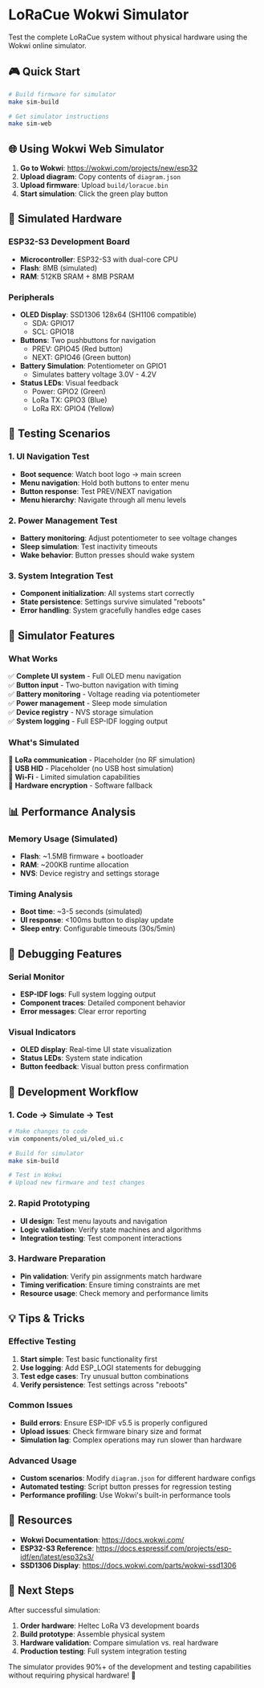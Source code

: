 # LoRaCue Wokwi Simulator

Test the complete LoRaCue system without physical hardware using the Wokwi online simulator.

## 🎮 Quick Start

```bash
# Build firmware for simulator
make sim-build

# Get simulator instructions
make sim-web
```

## 🌐 Using Wokwi Web Simulator

1. **Go to Wokwi**: https://wokwi.com/projects/new/esp32
2. **Upload diagram**: Copy contents of `diagram.json` 
3. **Upload firmware**: Upload `build/loracue.bin`
4. **Start simulation**: Click the green play button

## 🔌 Simulated Hardware

### ESP32-S3 Development Board
- **Microcontroller**: ESP32-S3 with dual-core CPU
- **Flash**: 8MB (simulated)
- **RAM**: 512KB SRAM + 8MB PSRAM

### Peripherals
- **OLED Display**: SSD1306 128x64 (SH1106 compatible)
  - SDA: GPIO17
  - SCL: GPIO18
- **Buttons**: Two pushbuttons for navigation
  - PREV: GPIO45 (Red button)
  - NEXT: GPIO46 (Green button)
- **Battery Simulation**: Potentiometer on GPIO1
  - Simulates battery voltage 3.0V - 4.2V
- **Status LEDs**: Visual feedback
  - Power: GPIO2 (Green)
  - LoRa TX: GPIO3 (Blue) 
  - LoRa RX: GPIO4 (Yellow)

## 🎯 Testing Scenarios

### 1. UI Navigation Test
- **Boot sequence**: Watch boot logo → main screen
- **Menu navigation**: Hold both buttons to enter menu
- **Button response**: Test PREV/NEXT navigation
- **Menu hierarchy**: Navigate through all menu levels

### 2. Power Management Test
- **Battery monitoring**: Adjust potentiometer to see voltage changes
- **Sleep simulation**: Test inactivity timeouts
- **Wake behavior**: Button presses should wake system

### 3. System Integration Test
- **Component initialization**: All systems start correctly
- **State persistence**: Settings survive simulated "reboots"
- **Error handling**: System gracefully handles edge cases

## 🔧 Simulator Features

### What Works
✅ **Complete UI system** - Full OLED menu navigation  
✅ **Button input** - Two-button navigation with timing  
✅ **Battery monitoring** - Voltage reading via potentiometer  
✅ **Power management** - Sleep mode simulation  
✅ **Device registry** - NVS storage simulation  
✅ **System logging** - Full ESP-IDF logging output  

### What's Simulated
🔄 **LoRa communication** - Placeholder (no RF simulation)  
🔄 **USB HID** - Placeholder (no USB host simulation)  
🔄 **Wi-Fi** - Limited simulation capabilities  
🔄 **Hardware encryption** - Software fallback  

## 📊 Performance Analysis

### Memory Usage (Simulated)
- **Flash**: ~1.5MB firmware + bootloader
- **RAM**: ~200KB runtime allocation
- **NVS**: Device registry and settings storage

### Timing Analysis
- **Boot time**: ~3-5 seconds (simulated)
- **UI response**: <100ms button to display update
- **Sleep entry**: Configurable timeouts (30s/5min)

## 🐛 Debugging Features

### Serial Monitor
- **ESP-IDF logs**: Full system logging output
- **Component traces**: Detailed component behavior
- **Error messages**: Clear error reporting

### Visual Indicators
- **OLED display**: Real-time UI state visualization
- **Status LEDs**: System state indication
- **Button feedback**: Visual button press confirmation

## 🚀 Development Workflow

### 1. Code → Simulate → Test
```bash
# Make changes to code
vim components/oled_ui/oled_ui.c

# Build for simulator
make sim-build

# Test in Wokwi
# Upload new firmware and test changes
```

### 2. Rapid Prototyping
- **UI design**: Test menu layouts and navigation
- **Logic validation**: Verify state machines and algorithms
- **Integration testing**: Test component interactions

### 3. Hardware Preparation
- **Pin validation**: Verify pin assignments match hardware
- **Timing verification**: Ensure timing constraints are met
- **Resource usage**: Check memory and performance limits

## 💡 Tips & Tricks

### Effective Testing
1. **Start simple**: Test basic functionality first
2. **Use logging**: Add ESP_LOGI statements for debugging
3. **Test edge cases**: Try unusual button combinations
4. **Verify persistence**: Test settings across "reboots"

### Common Issues
- **Build errors**: Ensure ESP-IDF v5.5 is properly configured
- **Upload issues**: Check firmware binary size and format
- **Simulation lag**: Complex operations may run slower than hardware

### Advanced Usage
- **Custom scenarios**: Modify `diagram.json` for different hardware configs
- **Automated testing**: Script button presses for regression testing
- **Performance profiling**: Use Wokwi's built-in performance tools

## 🔗 Resources

- **Wokwi Documentation**: https://docs.wokwi.com/
- **ESP32-S3 Reference**: https://docs.espressif.com/projects/esp-idf/en/latest/esp32s3/
- **SSD1306 Display**: https://docs.wokwi.com/parts/wokwi-ssd1306

## 🎯 Next Steps

After successful simulation:
1. **Order hardware**: Heltec LoRa V3 development boards
2. **Build prototype**: Assemble physical system
3. **Hardware validation**: Compare simulation vs. real hardware
4. **Production testing**: Full system integration testing

The simulator provides 90%+ of the development and testing capabilities without requiring physical hardware! 🎉

